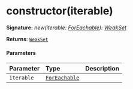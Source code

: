 # constructor<T>(iterable)



**Signature:** _new<T>(iterable: [ForEachable](../es6-collections/foreachable.md)<T>): [WeakSet](../es6-collections/weakset.md)<T>_

**Returns**: [`WeakSet`](../es6-collections/weakset.md)<T>



#### Parameters


| Parameter	   | Type    | Description |
|:-------------|:---------------|:------------|
| `iterable`    | [`ForEachable`](../es6-collections/foreachable.md)<T> |  |

